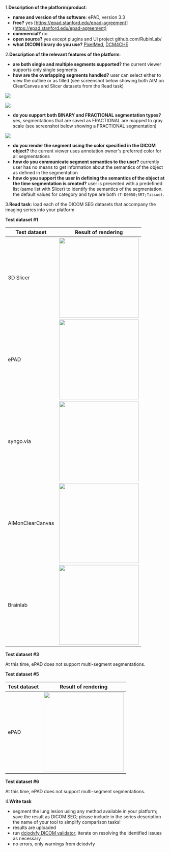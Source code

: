 
1.**Description of the platform/product**:

* **name and version of the software**: ePAD, version 3.3
* **free?** yes [https://epad.stanford.edu/epad-agreement](https://epad.stanford.edu/epad-agreement)
* **commercial?** no
* **open source?** yes except plugins and UI project github.com/RubinLab/
* **what DICOM library do you use?** [PixelMed](http://www.pixelmed.com/), [DCM4CHE](http://www.dcm4che.org/)

2.**Description of the relevant features of the platform**:

* **are both single and multiple segments supported?** the current viewer supports only single segments
* **how are the overlapping segments handled?** user can select either to view the outline or as filled \(see screenshot below showing both AIM on ClearCanvas and Slicer datasets from the Read task\)

![](../epad/overlap_sc_stroke.png)

![](../epad/overlap_sc_fill.png)

* **do you support both BINARY and FRACTIONAL segmentation types?** yes, segmentations that are saved as FRACTIONAL are mapped to gray scale \(see screenshot below showing a FRACTIONAL segmentation\)

![](../epad/fractionalseg.png)

* **do you render the segment using the color specified in the DICOM object?** the current viewer uses annotation owner's preferred color for all segmentations
* **how do you communicate segment semantics to the user?** currently user has no means to get information about the semantics of the object as defined in the segmentation
* **how do you support the user in defining the semantics of the object at the time segmentation is created?** user is presented with a predefined list \(same list with Slicer\) to identify the semantics of the segmentation. the default values for category and type are both `(T-D0050;SRT;Tissue)`.

3.**Read task**: load each of the DICOM SEG datasets that accompany the imaging series into your platform

**Test dataset \#1**

| Test dataset | Result of rendering |
| -- | -- |
| 3D Slicer | <img src="../epad/slicer_qin2.png" width=250> |
| ePAD | <img src="../epad/epad-read-lidc.png" width=250> |
| syngo.via | <img src="../epad/syngo_segmentations.png" width=250> |
| AIMonClearCanvas| <img src="../epad/clearcanvas_segmentation.png" width=250> |
| Brainlab| <img src="../epad/fractionalseg.png" width=250> |

**Test dataset \#3**

At this time, ePAD does not support multi-segment segmentations.

**Test dataset \#5**

| Test dataset | Result of rendering |
| -- | -- |
| ePAD | <img src="../epad/epad-seg-tes5.png" width=250> |

**Test dataset \#6**

At this time, ePAD does not support multi-segment segmentations.

4.**Write task**

* segment the lung lesion using any method available in your platform; save the result as DICOM SEG; please include in the series description the name of your tool to simplify comparison tasks!
* results are uploaded
* run [dciodvfy DICOM validator](http://www.dclunie.com/dicom3tools/dciodvfy.html); iterate on resolving the identified issues as necessary
* no errors, only warnings from dciodvfy
